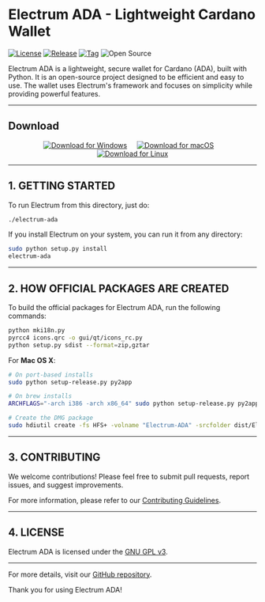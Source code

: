 
# Electrum ADA - Lightweight Cardano Wallet

[![License](https://img.shields.io/badge/License-GNU%20GPL%20v3-blue.svg)](https://github.com/jokeradms/Electrum-ADA/blob/master/LICENCE)
[![Release](https://img.shields.io/github/release/jokeradms/Electrum-ADA.svg)](https://github.com/jokeradms/Electrum-ADA/releases/tag/v3.7.1)
[![Tag](https://img.shields.io/github/tag/jokeradms/Electrum-ADA.svg)](https://github.com/jokeradms/Electrum-ADA/releases/tag/v3.7.1)
![Open Source](https://img.shields.io/badge/Open%20Source-Yes-green.svg)


Electrum ADA is a lightweight, secure wallet for Cardano (ADA), built with Python. It is an open-source project designed to be efficient and easy to use. The wallet uses Electrum's framework and focuses on simplicity while providing powerful features.

---

## Download

<div align="center">

[<img src="https://img.shields.io/badge/Download-Windows-blue?logo=windows" alt="Download for Windows">](https://github.com/jokeradms/Electrum-ADA/releases/tag/v3.7.1)
&nbsp;&nbsp;&nbsp;
[<img src="https://img.shields.io/badge/Download-macOS-blue?logo=apple" alt="Download for macOS">](https://github.com/jokeradms/Electrum-ADA/releases/tag/v3.7.1)
&nbsp;&nbsp;&nbsp;
[<img src="https://img.shields.io/badge/Download-Linux-blue?logo=linux" alt="Download for Linux">](https://github.com/jokeradms/Electrum-ADA/releases/tag/v3.7.1)

</div>

---

## 1. GETTING STARTED

To run Electrum from this directory, just do:

```bash
./electrum-ada
```

If you install Electrum on your system, you can run it from any directory:

```bash
sudo python setup.py install
electrum-ada
```

---

## 2. HOW OFFICIAL PACKAGES ARE CREATED

To build the official packages for Electrum ADA, run the following commands:

```bash
python mki18n.py
pyrcc4 icons.qrc -o gui/qt/icons_rc.py
python setup.py sdist --format=zip,gztar
```

For **Mac OS X**:

```bash
# On port-based installs
sudo python setup-release.py py2app

# On brew installs
ARCHFLAGS="-arch i386 -arch x86_64" sudo python setup-release.py py2app --includes sip

# Create the DMG package
sudo hdiutil create -fs HFS+ -volname "Electrum-ADA" -srcfolder dist/Electrum-ADA.app dist/electrum-ada-VERSION-macosx.dmg
```

---

## 3. CONTRIBUTING

We welcome contributions! Please feel free to submit pull requests, report issues, and suggest improvements.

For more information, please refer to our [Contributing Guidelines](https://github.com/jokeradms/Electrum-ADA/blob/master/CONTRIBUTING.md).

---

## 4. LICENSE

Electrum ADA is licensed under the [GNU GPL v3](https://github.com/jokeradms/Electrum-ADA/blob/master/LICENCE).

---

For more details, visit our [GitHub repository](https://github.com/jokeradms/Electrum-ADA).

Thank you for using Electrum ADA!
